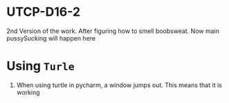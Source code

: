 # UTCP-D16-2

2nd Version of the work. After figuring how to smell boobsweat.
Now main pussySucking will happen here 

# Using `Turle`

1. When using turtle in pycharm, a window jumps out. This means that it is working 
